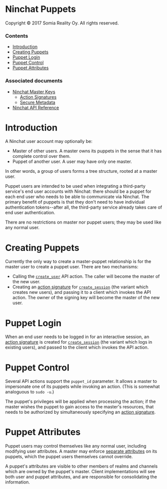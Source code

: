 Ninchat Puppets
===============

Copyright &copy; 2017 Somia Reality Oy.  All rights reserved.


### Contents

- [Introduction](#introduction)
- [Creating Puppets](#creating-puppets)
- [Puppet Login](#puppet-login)
- [Puppet Control](#puppet-control)
- [Puppet Attributes](#puppet-attributes)


### Associated documents

- [Ninchat Master Keys](master.md)
  - [Action Signatures](master.md#action-signatures)
  - [Secure Metadata](master.md#secure-metadata)
- [Ninchat API Reference](api.md)


Introduction
============

A Ninchat user account may optionally be:

- Master of other users.  A master owns its puppets in the sense that it has
  complete control over them.
- Puppet of another user.  A user may have only one master.

In other words, a group of users forms a tree structure, rooted at a master
user.

Puppet users are intended to be used when integrating a third-party service's
end user accounts with Ninchat: there should be a puppet for each end user who
needs to be able to communicate via Ninchat.  The primary benefit of puppets is
that they don't need to have individual authentication tokens--after all, the
third-party service already takes care of end user authentication.

There are no restrictions on master nor puppet users; they may be used like any
normal user.


Creating Puppets
================

Currently the only way to create a master-puppet relationship is for the master
user to create a puppet user.  There are two mechanisms:

- Calling the [`create_user`](api.md#create_user) API action.  The caller will
  become the master of the new user.
- Creating an [action signature](master.md#action-signatures) for
  [`create_session`](api.md#create_session) (the variant which creates new
  users), and passing it to a client which invokes the API action.  The owner
  of the signing key will become the master of the new user.


Puppet Login
============

When an end user needs to be logged in for an interactive session, an [action
signature](master.md#action-signatures) is created for
[`create_session`](api.md#create_session) (the variant which logs in existing
users), and passed to the client which invokes the API action.


Puppet Control
==============

Several API actions support the `puppet_id` parameter.  It allows a master to
impersonate one of its puppets while invoking an action.  (This is somewhat
analoguous to `sudo -u`.)

The puppet's privileges will be applied when processing the action; if the
master wishes the puppet to gain access to the master's resources, that needs
to be authorized by simultaneously specifying an [action
signature](master.md#action-signatures).


Puppet Attributes
=================

Puppet users may control themselves like any normal user, including modifying
user attributes.  A master may enforce [separate attributes](api.md#puppet) on
its puppets, which the puppet users themselves cannot override.

A puppet's attributes are visible to other members of realms and channels which
are owned by the puppet's master.  Client implementations will see both user
and puppet attributes, and are responsible for consolidating the information.
